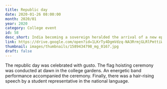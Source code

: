 ```yaml
---
title: Republic day
date: 2020-01-26 08:00:00
month: 2020/01
year: 2020
category: College event
id: 58
desc_short: India becoming a sovereign heralded the arrival of a new epoch of development on all fronts. The Republic day makes us rejoice being part of Bharat's growth.
link: https://drive.google.com/open?id=1LKrTy4DgmVdzq-NA3RrmjGLRlPmttiWp
thumbnail: images/thumbnails/1589434798_mg_0167.jpg
draft: false
---
```


The republic day was celebrated with gusto. The flag hoisting ceremony was conducted at dawn in the college gardens. An energetic band performance accompanied the ceremony. Finally, there was a hair-rising speech by a student representative in the national language.